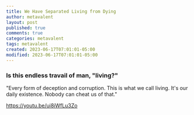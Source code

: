 ```yaml
---
title: We Have Separated Living from Dying
author: metavalent
layout: post
published: true
comments: true
categories: metavalent
tags: metavalent
created: 2023-06-17T07:01:01-05:00
modified: 2023-06-17T07:01:01-05:00
---
```


### Is this endless travail of man, "living?"

"Every form of deception and corruption. This is what we call living. It's our daily existence. Nobody can cheat us of that."

https://youtu.be/ui8iWfLu3Zo
